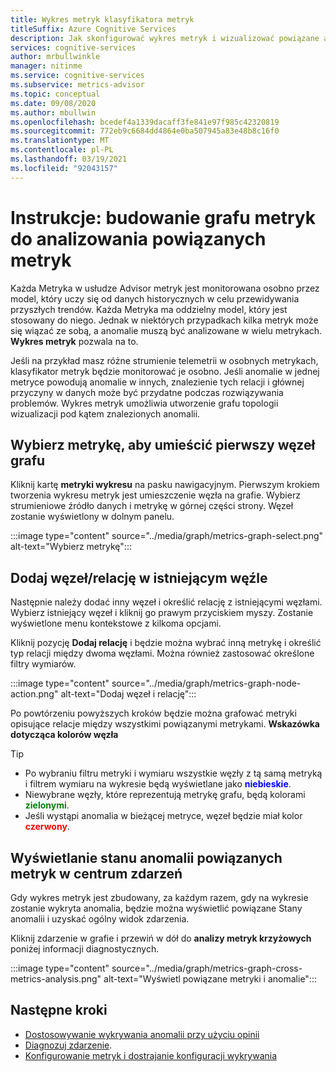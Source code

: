 ```yaml
---
title: Wykres metryk klasyfikatora metryk
titleSuffix: Azure Cognitive Services
description: Jak skonfigurować wykres metryk i wizualizować powiązane anomalie w danych.
services: cognitive-services
author: mrbullwinkle
manager: nitinme
ms.service: cognitive-services
ms.subservice: metrics-advisor
ms.topic: conceptual
ms.date: 09/08/2020
ms.author: mbullwin
ms.openlocfilehash: bcedef4a1339dacaff3fe841e97f985c42320819
ms.sourcegitcommit: 772eb9c6684dd4864e0ba507945a83e48b8c16f0
ms.translationtype: MT
ms.contentlocale: pl-PL
ms.lasthandoff: 03/19/2021
ms.locfileid: "92043157"
---
```

# <a name="how-to-build-a-metrics-graph-to-analyze-related-metrics"></a>Instrukcje: budowanie grafu metryk do analizowania powiązanych metryk

Każda Metryka w usłudze Advisor metryk jest monitorowana osobno przez model, który uczy się od danych historycznych w celu przewidywania przyszłych trendów. Każda Metryka ma oddzielny model, który jest stosowany do niego. Jednak w niektórych przypadkach kilka metryk może się wiązać ze sobą, a anomalie muszą być analizowane w wielu metrykach. **Wykres metryk** pozwala na to. 

Jeśli na przykład masz różne strumienie telemetrii w osobnych metrykach, klasyfikator metryk będzie monitorować je osobno. Jeśli anomalie w jednej metryce powodują anomalie w innych, znalezienie tych relacji i głównej przyczyny w danych może być przydatne podczas rozwiązywania problemów. Wykres metryk umożliwia utworzenie grafu topologii wizualizacji pod kątem znalezionych anomalii. 

## <a name="select-a-metric-to-put-the-first-node-to-the-graph"></a>Wybierz metrykę, aby umieścić pierwszy węzeł grafu

Kliknij kartę **metryki wykresu** na pasku nawigacyjnym. Pierwszym krokiem tworzenia wykresu metryk jest umieszczenie węzła na grafie. Wybierz strumieniowe źródło danych i metrykę w górnej części strony. Węzeł zostanie wyświetlony w dolnym panelu. 

:::image type="content" source="../media/graph/metrics-graph-select.png" alt-text="Wybierz metrykę":::

## <a name="add-a-noderelation-on-existing-node"></a>Dodaj węzeł/relację w istniejącym węźle

Następnie należy dodać inny węzeł i określić relację z istniejącymi węzłami. Wybierz istniejący węzeł i kliknij go prawym przyciskiem myszy. Zostanie wyświetlone menu kontekstowe z kilkoma opcjami. 

Kliknij pozycję **Dodaj relację** i będzie można wybrać inną metrykę i określić typ relacji między dwoma węzłami. Można również zastosować określone filtry wymiarów. 

:::image type="content" source="../media/graph/metrics-graph-node-action.png" alt-text="Dodaj węzeł i relację":::

Po powtórzeniu powyższych kroków będzie można grafować metryki opisujące relacje między wszystkimi powiązanymi metrykami.
**Wskazówka dotycząca kolorów węzła**
> [!TIP]
> - Po wybraniu filtru metryki i wymiaru wszystkie węzły z tą samą metryką i filtrem wymiaru na wykresie będą wyświetlane jako **<font color=blue>niebieskie</font>**.
> - Niewybrane węzły, które reprezentują metrykę grafu, będą kolorami **<font color=green>zielonymi</font>**.
> - Jeśli wystąpi anomalia w bieżącej metryce, węzeł będzie miał kolor **<font color=red>czerwony</font>**.

## <a name="view-related-metrics-anomaly-status-in-incident-hub"></a>Wyświetlanie stanu anomalii powiązanych metryk w centrum zdarzeń

Gdy wykres metryk jest zbudowany, za każdym razem, gdy na wykresie zostanie wykryta anomalia, będzie można wyświetlić powiązane Stany anomalii i uzyskać ogólny widok zdarzenia. 

Kliknij zdarzenie w grafie i przewiń w dół do **analizy metryk krzyżowych** poniżej informacji diagnostycznych.

:::image type="content" source="../media/graph/metrics-graph-cross-metrics-analysis.png" alt-text="Wyświetl powiązane metryki i anomalie":::

## <a name="next-steps"></a>Następne kroki

- [Dostosowywanie wykrywania anomalii przy użyciu opinii](anomaly-feedback.md)
- [Diagnozuj zdarzenie](diagnose-incident.md).
- [Konfigurowanie metryk i dostrajanie konfiguracji wykrywania](configure-metrics.md)

